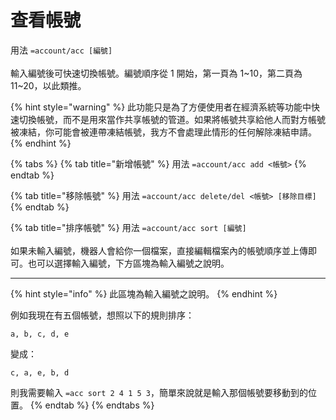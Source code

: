 # 查看帳號

用法 `=account/acc [編號]`\
\
輸入編號後可快速切換帳號。編號順序從 1 開始，第一頁為 1\~10，第二頁為 11\~20，以此類推。

{% hint style="warning" %}
此功能只是為了方便使用者在經濟系統等功能中快速切換帳號，而不是用來當作共享帳號的管道。如果將帳號共享給他人而對方帳號被凍結，你可能會被連帶凍結帳號，我方不會處理此情形的任何解除凍結申請。
{% endhint %}

{% tabs %}
{% tab title="新增帳號" %}
用法 `=account/acc add <帳號>`
{% endtab %}

{% tab title="移除帳號" %}
用法 `=account/acc delete/del <帳號> [移除目標]`
{% endtab %}

{% tab title="排序帳號" %}
用法 `=account/acc sort [編號]`\
\
如果未輸入編號，機器人會給你一個檔案，直接編輯檔案內的帳號順序並上傳即可。也可以選擇輸入編號，下方區塊為輸入編號之說明。

***

{% hint style="info" %}
此區塊為輸入編號之說明。
{% endhint %}

例如我現在有五個帳號，想照以下的規則排序：

```
a, b, c, d, e 
```

變成：

```
c, a, e, b, d
```

則我需要輸入 `=acc sort 2 4 1 5 3`，簡單來說就是輸入那個帳號要移動到的位置。
{% endtab %}
{% endtabs %}
